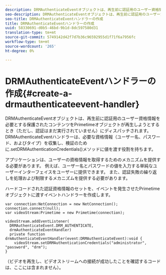 ```yaml
---
description: DRMAuthenticateEventオブジェクトは、再生前に認証用のユーザー資格情報を必要とする保護されたコンテンツをPrimetimeオブジェクトが再生しようとするとき（ただし、認証はまだ実行されていません）にディスパッチされます。 DRMAuthenticateEventハンドラーは、必要な資格情報（ユーザー名、パスワード、およびタイプ）を収集し、検証のために.setDRMAuthenticationCredentials()メソッドに値を渡す役割を持ちます。
seo-description: DRMAuthenticateEventオブジェクトは、再生前に認証用のユーザー資格情報を必要とする保護されたコンテンツをPrimetimeオブジェクトが再生しようとするとき（ただし、認証はまだ実行されていません）にディスパッチされます。 DRMAuthenticateEventハンドラーは、必要な資格情報（ユーザー名、パスワード、およびタイプ）を収集し、検証のために.setDRMAuthenticationCredentials()メソッドに値を渡す役割を持ちます。
seo-title: DRMAuthenticateEventハンドラーの作成
title: DRMAuthenticateEventハンドラーの作成
uuid: 58330691-d0b5-46bd-9b1d-8dc597580d31
translation-type: tm+mt
source-git-commit: 5749142d42f7d7b36c96592955d1f71f6a7956fc
workflow-type: tm+mt
source-wordcount: '265'
ht-degree: 0%

---
```



# DRMAuthenticateEventハンドラーの作成{#create-a-drmauthenticateevent-handler}

DRMAuthenticateEventオブジェクトは、再生前に認証用のユーザー資格情報を必要とする保護されたコンテンツをPrimetimeオブジェクトが再生しようとするとき（ただし、認証はまだ実行されていません）にディスパッチされます。 DRMAuthenticateEventハンドラーは、必要な資格情報（ユーザー名、パスワード、およびタイプ）を収集し、検証のために.setDRMAuthenticationCredentials()メソッドに値を渡す役割を持ちます。

アプリケーションは、ユーザーの資格情報を取得するためのメカニズムを提供する必要があります。 例えば、ユーザー名とパスワードの値を入力する単純なユーザーインターフェイスをユーザーに提供できます。 また、認証失敗の繰り返しを処理および制限するメカニズムを提供する必要があります。

ハードコードされた認証資格情報のセットを、イベントを発生させたPrimetimeオブジェクトに渡すイベントハンドラーを作成します。

```
var connection:NetConnection = new NetConnection();  
connection.connect(null);  
var videoStream:Primetime = new Primetime(connection);  
 
videoStream.addEventListener( 
  DRMAuthenticateEvent.DRM_AUTHENTICATE,  
  drmAuthenticateEventHandler)  
  private function drmAuthenticateEventHandler(event:DRMAuthenticateEvent):void {  
    videoStream.setDRMAuthenticationCredentials("administrator", "password", "drm");  
} 
```

（ビデオを再生し、ビデオストリームへの接続が成功したことを確認するコードは、ここには含まれません）。
